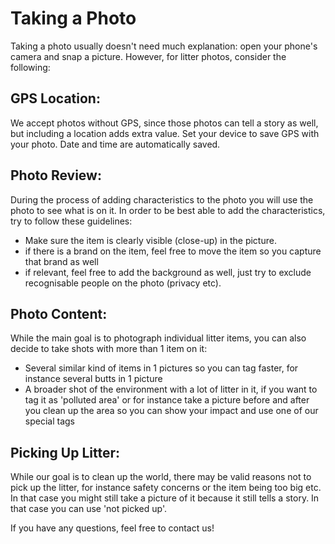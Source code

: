 # Taking a Photo

Taking a photo usually doesn't need much explanation: open your phone's camera and snap a picture. However, for litter photos, consider the following:

## GPS Location: 
We accept photos without GPS, since those photos can tell a story as well, but including a location adds extra value. Set your device to save GPS with your photo. Date and time are automatically saved.

## Photo Review:
During the process of adding characteristics to the photo you will use the photo to see what is on it. In order to be best able to add the characteristics, try to follow these guidelines:

- Make sure the item is clearly visible (close-up) in the picture.
- if there is a brand on the item, feel free to move the item so you capture that brand as well
- if relevant, feel free to add the background as well, just try to exclude recognisable people on the photo (privacy etc).

## Photo Content:
While the main goal is to photograph individual litter items, you can also decide to take shots with more than 1 item on it:

- Several similar kind of items in 1 pictures so you can tag faster, for instance several butts in 1 picture
- A broader shot of the environment with a lot of litter in it, if you want to tag it as 'polluted area' or for instance take a picture before and after you clean up the area so you can show your impact and use one of our special tags 

## Picking Up Litter:
While our goal is to clean up the world, there may be valid reasons not to pick up the litter, for instance safety concerns or the item being too big etc. In that case you might still take a picture of it because it still tells a story. In that case you can use 'not picked up'.

If you have any questions, feel free to contact us!
